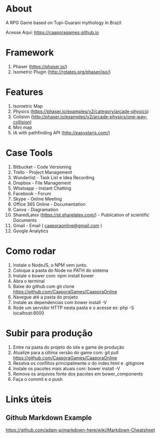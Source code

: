 # About 
A RPG Game based on Tupi-Guarani mythology in Brazil

Acesse Aqui: https://caaporagames.github.io

# Framework 

1. Phaser (https://phaser.io/)
1. Isometric Plugin (http://rotates.org/phaser/iso/)

# Features

1. Isometric Map 
1. Physics (https://phaser.io/examples/v2/category/arcade-physics)
1. Colision (http://phaser.io/examples/v2/arcade-physics/one-way-collision)
1. Mini map
1. IA with pathfinding API (http://easystarjs.com/)

# Case Tools

1. Bitbucket - Code Versioning
1. Trello - Project Management 
1. Wunderlist - Task List e Idea Recording
1. Dropbox - File Management
1. Whatsapp - Instant Chatting 
1. Facebook - Forum 
1. Skype - Online Meeting 
1. Office 365 Online - Documentation
1. Canva - Diagramation
1. SharedLatex (https://pt.sharelatex.com/) - Publication of scientific Documents 
1. Gmail - Email ( caaporaonline@gmail.com )
1. Google Analytics

# Como rodar 
1. Instale o NodeJS, o NPM vem junto. 
1. Coloque a pasta do Node no PATH do sistema
1. Instale o bower com: npm install bower
1. Abra o terminal 
1. Baixe do github com git clone https://github.com/CaaporaGames/CaaporaOnline
1. Navegue até a pasta do projeto
1. Instale as dependencias com bower install -V  
1. Rode um servidor HTTP nesta pasta e o acesse ex: php -S localhost:8000


# Subir para produção

1. Entre na pasta do projeto do site e game de produção 
1. Atualize para a última versão do game com: git pull https://github.com/CaaporaGames/CaaporaOnline
1. Resolva os conflitos principalmente o do index.html e .gitignore
1. Instale os pacotes mais atuais com: bower install -V
1. Remova os arquivos fonte dos pacotes em bower_components
1. Faça o commit e o push


# Links úteis

## Github Markdown Example
https://github.com/adam-p/markdown-here/wiki/Markdown-Cheatsheet